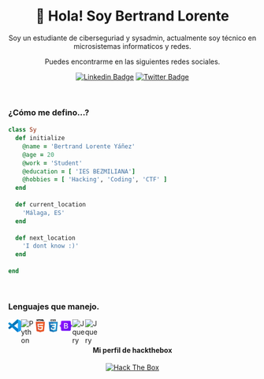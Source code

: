<h1 align="center">🤠 Hola! Soy Bertrand Lorente</h1>

<p align="center">
Soy un estudiante de ciberseguriad y sysadmin, actualmente soy técnico en microsistemas informaticos y redes.   
</p>
<p align="center"> 
Puedes encontrarme en las siguientes redes sociales.
</p>

<div align="center">

  [![Linkedin Badge](https://img.shields.io/badge/-Bertrand-blue?style=flat-square&logo=Linkedin&logoColor=white&link=https://www.linkedin.com/in/bertrandlorente/)](https://www.linkedin.com/in/sy-rashid/)
  [![Twitter Badge](https://img.shields.io/badge/-@bertrandlorent-03a57a?style=flat-square&label&logo=Twitter&link=https://twitter.com/@bertrandlorent/)](https://twitter.com/bertrandlorent)
</div>
<br>

<h3>¿Cómo me defino...?</h3>

 ```ruby
 class Sy
   def initialize
     @name = 'Bertrand Lorente Yáñez'
     @age = 20
     @work = 'Student'
     @education = [ 'IES BEZMILIANA']
     @hobbies = [ 'Hacking', 'Coding', 'CTF' ]
   end

   def current_location
     'Málaga, ES'
   end

   def next_location
     'I dont know :)'
   end

 end
 ```
 
<br>

### Lenguajes que manejo.
<p> 
<img align="left" alt="Visual Studio Code" width="26px" src="https://raw.githubusercontent.com/github/explore/80688e429a7d4ef2fca1e82350fe8e3517d3494d/topics/visual-studio-code/visual-studio-code.png" />
<img align="left" alt="Python" width="26px" src="https://github.com/abranhe/programming-languages-logos/blob/master/src/python/python_128x128.png" />
<img align="left" alt="HTML5" width="26px" src="https://raw.githubusercontent.com/github/explore/80688e429a7d4ef2fca1e82350fe8e3517d3494d/topics/html/html.png" />
<img align="left" alt="CSS3" width="26px" src="https://raw.githubusercontent.com/github/explore/80688e429a7d4ef2fca1e82350fe8e3517d3494d/topics/css/css.png" />
<img align="left" alt="Bootstrap" width="26px" src="https://github.com/devicons/devicon/blob/master/icons/bootstrap/bootstrap-original.svg" />
<img align="left" alt="Jquery" width="26px" src="https://raw.githubusercontent.com/simple-icons/simple-icons/c4d9d3fee42301facaf14e44adb3183a5fb7d068/icons/jquery.svg" />
<img align="left" alt="Jquery" width="26px" src="https://github.com/abranhe/programming-languages-logos/blob/master/src/c/c_128x128.png" /> 


</p>

<br>


<br>
<div align="center">
<h4>Mi perfil de hackthebox</h4>
  <a title="Hack The Box Profile" href="https://www.hackthebox.eu/profile/435972">
<img src="http://www.hackthebox.eu/badge/image/435972" alt="Hack The Box">
</a>
</div>

